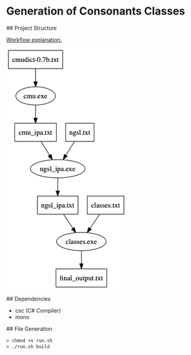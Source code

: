 # Generation of Consonants Classes

## Project Structure

<a href="doc/Notes_on_Phonetic_Links_in_Vocabulary_Kmap.pdf">Workflow explanation. </a>

<img src="doc/workflow.png"/>

## Dependencies

- csc (C# Compiler)
- mono

## File Generation

```
> chmod +x run.sh
> ./run.sh build
```
